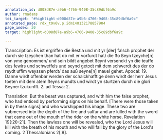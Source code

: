 ```yaml
---
annotation_id: d008d87e-a9b6-4766-9408-35c89dbf6a9c
author: rmadams
tei_target: "#highlight-d008d87e-a9b6-4766-9408-35c89dbf6a9c"
annotated_page: rdx_t9v6v.p.idm140132178857904
page_index: 30
target: highlight-d008d87e-a9b6-4766-9408-35c89dbf6a9c

---
```

Transcription: Es ist ergriffen die Bestia und mit yr [der] falsch prophet der durch
sie tzeychen than hat do mit er vorfurdt hat/ die ßo ßeyn tzeyche[n]
von yme genommen/ und sein bildt angebet ßeynt versenckt yn die
teuffe des fewirs und schweffels und seynd getodt mit dem schwerdt
des der do reydt uffim weyssen pferdt/ das auß seyne[n] mauel gehet.
Apocal: 19. Danne wirdt offenbar werden der schalckhafftige denn
wirdt der herr Jesus toeten mit dem atem ßeyns mundts und wirdt yn
sturtzen durch die glori ßeyner tzukunfft. 2. ad Tessa: 2.

Translation: But the beast was captured, and with him the false prophet, who had enticed by performing signs on his behalf. [There were those taken in by
these signs] and who worshipped his image. These two are submersed
into the depth of the fire and sulfur and are killed with the sword that came
out of the mouth of the rider on the white horse. Revelation 19[:20-21].
Then the lawless one will be revealed, who the Lord Jesus will kill with
the breath of his mouth and who will fall by the glory of the Lord's
coming. 2 Thessalonians 2[:8].
